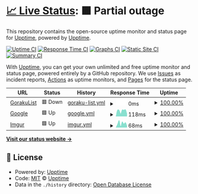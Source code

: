 # [📈 Live Status](http://status.gorakulist.kr/): <!--live status--> **🟧 Partial outage**

This repository contains the open-source uptime monitor and status page for [Upptime](https://upptime.js.org), powered by [Upptime](https://github.com/upptime/upptime).

[![Uptime CI](https://github.com/DetegiCE/gorakulist-uptime/workflows/Uptime%20CI/badge.svg)](https://github.com/DetegiCE/gorakulist-uptime/actions?query=workflow%3A%22Uptime+CI%22)
[![Response Time CI](https://github.com/DetegiCE/gorakulist-uptime/workflows/Response%20Time%20CI/badge.svg)](https://github.com/DetegiCE/gorakulist-uptime/actions?query=workflow%3A%22Response+Time+CI%22)
[![Graphs CI](https://github.com/DetegiCE/gorakulist-uptime/workflows/Graphs%20CI/badge.svg)](https://github.com/DetegiCE/gorakulist-uptime/actions?query=workflow%3A%22Graphs+CI%22)
[![Static Site CI](https://github.com/DetegiCE/gorakulist-uptime/workflows/Static%20Site%20CI/badge.svg)](https://github.com/DetegiCE/gorakulist-uptime/actions?query=workflow%3A%22Static+Site+CI%22)
[![Summary CI](https://github.com/DetegiCE/gorakulist-uptime/workflows/Summary%20CI/badge.svg)](https://github.com/DetegiCE/gorakulist-uptime/actions?query=workflow%3A%22Summary+CI%22)

With [Upptime](https://upptime.js.org), you can get your own unlimited and free uptime monitor and status page, powered entirely by a GitHub repository. We use [Issues](https://github.com/upptime/upptime/issues) as incident reports, [Actions](https://github.com/DetegiCE/gorakulist-uptime/actions) as uptime monitors, and [Pages](http://status.gorakulist.kr/) for the status page.

<!--start: status pages-->
<!-- This summary is generated by Upptime (https://github.com/upptime/upptime) -->
<!-- Do not edit this manually, your changes will be overwritten -->
<!-- prettier-ignore -->
| URL | Status | History | Response Time | Uptime |
| --- | ------ | ------- | ------------- | ------ |
| <img alt="" src="https://favicons.githubusercontent.com/www.gorakulist.kr" height="13"> [GorakuList](https://www.gorakulist.kr/) | 🟥 Down | [goraku-list.yml](https://github.com/DetegiCE/gorakulist-uptime/commits/HEAD/history/goraku-list.yml) | <details><summary><img alt="Response time graph" src="./graphs/goraku-list/response-time-week.png" height="20"> 0ms</summary><br><a href="https://status.gorakulist.kr/history/goraku-list"><img alt="Response time 949" src="https://img.shields.io/endpoint?url=https%3A%2F%2Fraw.githubusercontent.com%2FDetegiCE%2Fgorakulist-uptime%2FHEAD%2Fapi%2Fgoraku-list%2Fresponse-time.json"></a><br><a href="https://status.gorakulist.kr/history/goraku-list"><img alt="24-hour response time 0" src="https://img.shields.io/endpoint?url=https%3A%2F%2Fraw.githubusercontent.com%2FDetegiCE%2Fgorakulist-uptime%2FHEAD%2Fapi%2Fgoraku-list%2Fresponse-time-day.json"></a><br><a href="https://status.gorakulist.kr/history/goraku-list"><img alt="7-day response time 0" src="https://img.shields.io/endpoint?url=https%3A%2F%2Fraw.githubusercontent.com%2FDetegiCE%2Fgorakulist-uptime%2FHEAD%2Fapi%2Fgoraku-list%2Fresponse-time-week.json"></a><br><a href="https://status.gorakulist.kr/history/goraku-list"><img alt="30-day response time 949" src="https://img.shields.io/endpoint?url=https%3A%2F%2Fraw.githubusercontent.com%2FDetegiCE%2Fgorakulist-uptime%2FHEAD%2Fapi%2Fgoraku-list%2Fresponse-time-month.json"></a><br><a href="https://status.gorakulist.kr/history/goraku-list"><img alt="1-year response time 949" src="https://img.shields.io/endpoint?url=https%3A%2F%2Fraw.githubusercontent.com%2FDetegiCE%2Fgorakulist-uptime%2FHEAD%2Fapi%2Fgoraku-list%2Fresponse-time-year.json"></a></details> | <details><summary><a href="https://status.gorakulist.kr/history/goraku-list">100.00%</a></summary><a href="https://status.gorakulist.kr/history/goraku-list"><img alt="All-time uptime 97.08%" src="https://img.shields.io/endpoint?url=https%3A%2F%2Fraw.githubusercontent.com%2FDetegiCE%2Fgorakulist-uptime%2FHEAD%2Fapi%2Fgoraku-list%2Fuptime.json"></a><br><a href="https://status.gorakulist.kr/history/goraku-list"><img alt="24-hour uptime 100.00%" src="https://img.shields.io/endpoint?url=https%3A%2F%2Fraw.githubusercontent.com%2FDetegiCE%2Fgorakulist-uptime%2FHEAD%2Fapi%2Fgoraku-list%2Fuptime-day.json"></a><br><a href="https://status.gorakulist.kr/history/goraku-list"><img alt="7-day uptime 100.00%" src="https://img.shields.io/endpoint?url=https%3A%2F%2Fraw.githubusercontent.com%2FDetegiCE%2Fgorakulist-uptime%2FHEAD%2Fapi%2Fgoraku-list%2Fuptime-week.json"></a><br><a href="https://status.gorakulist.kr/history/goraku-list"><img alt="30-day uptime 97.08%" src="https://img.shields.io/endpoint?url=https%3A%2F%2Fraw.githubusercontent.com%2FDetegiCE%2Fgorakulist-uptime%2FHEAD%2Fapi%2Fgoraku-list%2Fuptime-month.json"></a><br><a href="https://status.gorakulist.kr/history/goraku-list"><img alt="1-year uptime 97.08%" src="https://img.shields.io/endpoint?url=https%3A%2F%2Fraw.githubusercontent.com%2FDetegiCE%2Fgorakulist-uptime%2FHEAD%2Fapi%2Fgoraku-list%2Fuptime-year.json"></a></details>
| <img alt="" src="https://favicons.githubusercontent.com/www.google.com" height="13"> [Google](https://www.google.com) | 🟩 Up | [google.yml](https://github.com/DetegiCE/gorakulist-uptime/commits/HEAD/history/google.yml) | <details><summary><img alt="Response time graph" src="./graphs/google/response-time-week.png" height="20"> 118ms</summary><br><a href="https://status.gorakulist.kr/history/google"><img alt="Response time 111" src="https://img.shields.io/endpoint?url=https%3A%2F%2Fraw.githubusercontent.com%2FDetegiCE%2Fgorakulist-uptime%2FHEAD%2Fapi%2Fgoogle%2Fresponse-time.json"></a><br><a href="https://status.gorakulist.kr/history/google"><img alt="24-hour response time 136" src="https://img.shields.io/endpoint?url=https%3A%2F%2Fraw.githubusercontent.com%2FDetegiCE%2Fgorakulist-uptime%2FHEAD%2Fapi%2Fgoogle%2Fresponse-time-day.json"></a><br><a href="https://status.gorakulist.kr/history/google"><img alt="7-day response time 118" src="https://img.shields.io/endpoint?url=https%3A%2F%2Fraw.githubusercontent.com%2FDetegiCE%2Fgorakulist-uptime%2FHEAD%2Fapi%2Fgoogle%2Fresponse-time-week.json"></a><br><a href="https://status.gorakulist.kr/history/google"><img alt="30-day response time 111" src="https://img.shields.io/endpoint?url=https%3A%2F%2Fraw.githubusercontent.com%2FDetegiCE%2Fgorakulist-uptime%2FHEAD%2Fapi%2Fgoogle%2Fresponse-time-month.json"></a><br><a href="https://status.gorakulist.kr/history/google"><img alt="1-year response time 111" src="https://img.shields.io/endpoint?url=https%3A%2F%2Fraw.githubusercontent.com%2FDetegiCE%2Fgorakulist-uptime%2FHEAD%2Fapi%2Fgoogle%2Fresponse-time-year.json"></a></details> | <details><summary><a href="https://status.gorakulist.kr/history/google">100.00%</a></summary><a href="https://status.gorakulist.kr/history/google"><img alt="All-time uptime 100.00%" src="https://img.shields.io/endpoint?url=https%3A%2F%2Fraw.githubusercontent.com%2FDetegiCE%2Fgorakulist-uptime%2FHEAD%2Fapi%2Fgoogle%2Fuptime.json"></a><br><a href="https://status.gorakulist.kr/history/google"><img alt="24-hour uptime 100.00%" src="https://img.shields.io/endpoint?url=https%3A%2F%2Fraw.githubusercontent.com%2FDetegiCE%2Fgorakulist-uptime%2FHEAD%2Fapi%2Fgoogle%2Fuptime-day.json"></a><br><a href="https://status.gorakulist.kr/history/google"><img alt="7-day uptime 100.00%" src="https://img.shields.io/endpoint?url=https%3A%2F%2Fraw.githubusercontent.com%2FDetegiCE%2Fgorakulist-uptime%2FHEAD%2Fapi%2Fgoogle%2Fuptime-week.json"></a><br><a href="https://status.gorakulist.kr/history/google"><img alt="30-day uptime 100.00%" src="https://img.shields.io/endpoint?url=https%3A%2F%2Fraw.githubusercontent.com%2FDetegiCE%2Fgorakulist-uptime%2FHEAD%2Fapi%2Fgoogle%2Fuptime-month.json"></a><br><a href="https://status.gorakulist.kr/history/google"><img alt="1-year uptime 100.00%" src="https://img.shields.io/endpoint?url=https%3A%2F%2Fraw.githubusercontent.com%2FDetegiCE%2Fgorakulist-uptime%2FHEAD%2Fapi%2Fgoogle%2Fuptime-year.json"></a></details>
| <img alt="" src="https://favicons.githubusercontent.com/imgur.com" height="13"> [Imgur](https://imgur.com/) | 🟩 Up | [imgur.yml](https://github.com/DetegiCE/gorakulist-uptime/commits/HEAD/history/imgur.yml) | <details><summary><img alt="Response time graph" src="./graphs/imgur/response-time-week.png" height="20"> 68ms</summary><br><a href="https://status.gorakulist.kr/history/imgur"><img alt="Response time 57" src="https://img.shields.io/endpoint?url=https%3A%2F%2Fraw.githubusercontent.com%2FDetegiCE%2Fgorakulist-uptime%2FHEAD%2Fapi%2Fimgur%2Fresponse-time.json"></a><br><a href="https://status.gorakulist.kr/history/imgur"><img alt="24-hour response time 72" src="https://img.shields.io/endpoint?url=https%3A%2F%2Fraw.githubusercontent.com%2FDetegiCE%2Fgorakulist-uptime%2FHEAD%2Fapi%2Fimgur%2Fresponse-time-day.json"></a><br><a href="https://status.gorakulist.kr/history/imgur"><img alt="7-day response time 68" src="https://img.shields.io/endpoint?url=https%3A%2F%2Fraw.githubusercontent.com%2FDetegiCE%2Fgorakulist-uptime%2FHEAD%2Fapi%2Fimgur%2Fresponse-time-week.json"></a><br><a href="https://status.gorakulist.kr/history/imgur"><img alt="30-day response time 57" src="https://img.shields.io/endpoint?url=https%3A%2F%2Fraw.githubusercontent.com%2FDetegiCE%2Fgorakulist-uptime%2FHEAD%2Fapi%2Fimgur%2Fresponse-time-month.json"></a><br><a href="https://status.gorakulist.kr/history/imgur"><img alt="1-year response time 57" src="https://img.shields.io/endpoint?url=https%3A%2F%2Fraw.githubusercontent.com%2FDetegiCE%2Fgorakulist-uptime%2FHEAD%2Fapi%2Fimgur%2Fresponse-time-year.json"></a></details> | <details><summary><a href="https://status.gorakulist.kr/history/imgur">100.00%</a></summary><a href="https://status.gorakulist.kr/history/imgur"><img alt="All-time uptime 100.00%" src="https://img.shields.io/endpoint?url=https%3A%2F%2Fraw.githubusercontent.com%2FDetegiCE%2Fgorakulist-uptime%2FHEAD%2Fapi%2Fimgur%2Fuptime.json"></a><br><a href="https://status.gorakulist.kr/history/imgur"><img alt="24-hour uptime 100.00%" src="https://img.shields.io/endpoint?url=https%3A%2F%2Fraw.githubusercontent.com%2FDetegiCE%2Fgorakulist-uptime%2FHEAD%2Fapi%2Fimgur%2Fuptime-day.json"></a><br><a href="https://status.gorakulist.kr/history/imgur"><img alt="7-day uptime 100.00%" src="https://img.shields.io/endpoint?url=https%3A%2F%2Fraw.githubusercontent.com%2FDetegiCE%2Fgorakulist-uptime%2FHEAD%2Fapi%2Fimgur%2Fuptime-week.json"></a><br><a href="https://status.gorakulist.kr/history/imgur"><img alt="30-day uptime 100.00%" src="https://img.shields.io/endpoint?url=https%3A%2F%2Fraw.githubusercontent.com%2FDetegiCE%2Fgorakulist-uptime%2FHEAD%2Fapi%2Fimgur%2Fuptime-month.json"></a><br><a href="https://status.gorakulist.kr/history/imgur"><img alt="1-year uptime 100.00%" src="https://img.shields.io/endpoint?url=https%3A%2F%2Fraw.githubusercontent.com%2FDetegiCE%2Fgorakulist-uptime%2FHEAD%2Fapi%2Fimgur%2Fuptime-year.json"></a></details>

<!--end: status pages-->

[**Visit our status website →**](http://status.gorakulist.kr/)

## 📄 License

- Powered by: [Upptime](https://github.com/upptime/upptime)
- Code: [MIT](./LICENSE) © [Upptime](https://upptime.js.org)
- Data in the `./history` directory: [Open Database License](https://opendatacommons.org/licenses/odbl/1-0/)
